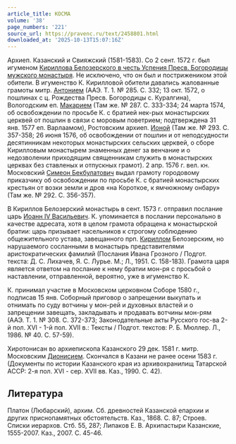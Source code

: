 ```yaml
---
article_title: КОСМА
volume: '38'
page_numbers: '221'
source_url: https://pravenc.ru/text/2458801.html
downloaded_at: '2025-10-13T15:07:16Z'
---
```


Архиеп. Казанский и Свияжский (1581-1583). Со 2 сент. 1572 г. был игуменом [Кириллова Белозерского в честь Успения Пресв. Богородицы мужского монастыря](<https://pravenc.ru/text/Кириллова Белозерского в честь Успения Пресв  Богородицы мужского монастыря.html>). Не исключено, что он был и пострижеником этой обители. В игуменство К. Кирилловой обители давались жалованные грамоты митр. [Антонием](https://pravenc.ru/text/Антоний.html) (ААЭ. Т. 1. № 285. С. 332; 13 окт. 1572, о пошлинах с ц. Рождества Пресв. Богородицы с. Куралгина), Вологодским еп. [Макарием](https://pravenc.ru/text/Макарий.html) (Там же. № 287. С. 333-334; 24 марта 1574, об освобождении по просьбе К. с братией нек-рых монастырских церквей от пошлин в связи с моровым поветрием; подтверждена 31 янв. 1577 еп. Варлаамом), Ростовским архиеп. [Ионой](https://pravenc.ru/text/Ионой.html) (Там же. № 293. С. 357-358; 26 июня 1576, об освобождении от пошлин и от неподсудности десятинникам некоторых монастырских сельских церквей, о сборе Кирилловым монастырем знаменных денег за венчание и о недозволении приходящим священникам служить в монастырских церквах без ставленых и отпускных грамот). 2 апр. 1576 г. вел. кн. Московский [Симеон Бекбулатович](<https://pravenc.ru/text/Симеон Бекбулатович.html>) выдал грамоту городовому приказчику об освобождении по просьбе К. с братией монастырских крестьян от возки земли и дров «на Короткое, к ямчюжному онбару» (Там же. № 292. С. 356-357).

В Кириллов Белозерский монастырь в сент. 1573 г. отправил послание царь [Иоанн IV Васильевич](<https://pravenc.ru/text/Иоанн IV Васильевич.html>). К. упоминается в послании персонально в качестве адресата, хотя в целом грамота обращена к монастырской братии: царь призывает насельников к строгому соблюдению общежительного устава, завещанного прп. [Кириллом](https://pravenc.ru/text/Кирилл.html) Белозерским, но нарушаемого сосланными в монастырь представителями аристократических фамилий (Послания Ивана Грозного / Подгот. текста: Д. С. Лихачев, Я. С. Лурье. М.; Л., 1951. С. 158-183). Грамота царя является ответом на послание к нему братии мон-ря с просьбой о наставлении, отправленной, вероятно, уже в игуменство К.

К. принимал участие в Московском церковном Соборе 1580 г., подписав 15 янв. Соборный приговор о запрещении выкупать и отнимать по суду вотчины у мон-рей и духовных властей и о запрещении завещать, закладывать и продавать вотчины мон-рям (ААЭ. Т. 1. № 308. С. 372-373; Законодательные акты Русского гос-ва 2-й пол. XVI - 1-й пол. XVII в.: Тексты / Подгот. текстов: Р. Б. Мюллер. Л., 1986. № 40. С. 57-59).

Хиротонисан во архиепископа Казанского 29 дек. 1581 г. митр. Московским [Дионисием](https://pravenc.ru/text/Дионисий.html). Скончался в Казани не ранее осени 1583 г. (Документы по истории Казанского края из архивохранилищ Татарской АССР: 2-я пол. XVI - сер. XVII вв. Каз., 1990. С. 42).

## Литература

Платон (Любарский), архим. Сб. древностей Казанской епархии и других приснопамятных обстоятельств. Каз., 1868. С. 87; Строев. Списки иерархов. Стб. 55, 287; Липаков Е. В. Архипастыри Казанские, 1555-2007. Каз., 2007. С. 45-46.
